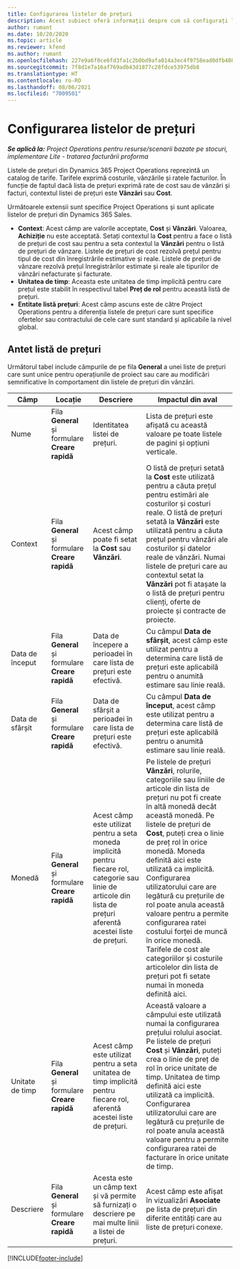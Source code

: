 ```yaml
---
title: Configurarea listelor de prețuri
description: Acest subiect oferă informații despre cum să configurați listele de de prețuri de cost și vânzare.
author: rumant
ms.date: 10/20/2020
ms.topic: article
ms.reviewer: kfend
ms.author: rumant
ms.openlocfilehash: 227e9a6f0ce6fd3fa1c2b0bd9afa014a3ec4f9758ead0dfb408156535692575c
ms.sourcegitcommit: 7f8d1e7a16af769adb43d1877c28fdce53975db8
ms.translationtype: HT
ms.contentlocale: ro-RO
ms.lasthandoff: 08/06/2021
ms.locfileid: "7009501"
---
```

# <a name="set-up-price-lists"></a>Configurarea listelor de prețuri

_**Se aplică la:** Project Operations pentru resurse/scenarii bazate pe stocuri, implementare Lite - tratarea facturării proforma_

Listele de prețuri din Dynamics 365 Project Operations reprezintă un catalog de tarife. Tarifele exprimă costurile, vânzările și ratele facturilor. În funcție de faptul dacă lista de prețuri exprimă rate de cost sau de vânzări și facturi, contextul listei de prețuri este **Vânzări** sau **Cost**.

Următoarele extensii sunt specifice Project Operations și sunt aplicate listelor de prețuri din Dynamics 365 Sales.

- **Context**: Acest câmp are valorile acceptate, **Cost** și **Vânzări**. Valoarea, **Achiziție** nu este acceptată. Setați contextul la **Cost** pentru a face o listă de prețuri de cost sau pentru a seta contextul la **Vânzări** pentru o listă de prețuri de vânzare. Listele de prețuri de cost rezolvă prețul pentru tipul de cost din înregistrările estimative și reale. Listele de prețuri de vânzare rezolvă prețul înregistrărilor estimate și reale ale tipurilor de vânzări nefacturate și facturate.
- **Unitatea de timp**: Aceasta este unitatea de timp implicită pentru care prețul este stabilit în respectivul tabel **Preț de rol** pentru această listă de prețuri.
- **Entitate listă prețuri**: Acest câmp ascuns este de către Project Operations pentru a diferenția listele de prețuri care sunt specifice ofertelor sau contractului de cele care sunt standard și aplicabile la nivel global.

## <a name="price-list-header"></a>Antet listă de prețuri

Următorul tabel include câmpurile de pe fila **General** a unei liste de prețuri care sunt unice pentru operațiunile de proiect sau care au modificări semnificative în comportament din listele de prețuri din vânzări.

| Câmp | Locație | Descriere | Impactul din aval |
| --- | --- | --- | --- |
| Nume | Fila **General** și formulare **Creare rapidă** | Identitatea listei de prețuri. | Lista de prețuri este afișată cu această valoare pe toate listele de pagini și opțiuni verticale.|
| Context | Fila **General** și formulare **Creare rapidă** | Acest câmp poate fi setat la **Cost** sau **Vânzări**. | O listă de prețuri setată la **Cost** este utilizată pentru a căuta prețul pentru estimări ale costurilor și costuri reale. O listă de prețuri setată la **Vânzări** este utilizată pentru a căuta prețul pentru vânzări ale costurilor și datelor reale de vânzări. Numai listele de prețuri care au contextul setat la **Vânzări** pot fi atașate la o listă de prețuri pentru clienți, oferte de proiecte și contracte de proiecte. |
| Data de început | Fila **General** și formulare **Creare rapidă** | Data de începere a perioadei în care lista de prețuri este efectivă. | Cu câmpul **Data de sfârșit**, acest câmp este utilizat pentru a determina care listă de prețuri este aplicabilă pentru o anumită estimare sau linie reală. |
| Data de sfârșit | Fila **General** și formulare **Creare rapidă** | Data de sfârșit a perioadei în care lista de prețuri este efectivă. | Cu câmpul **Data de început**, acest câmp este utilizat pentru a determina care listă de prețuri este aplicabilă pentru o anumită estimare sau linie reală. |
| Monedă | Fila **General** și formulare **Creare rapidă** | Acest câmp este utilizat pentru a seta moneda implicită pentru fiecare rol, categorie sau linie de articole din lista de prețuri aferentă acestei liste de prețuri. | Pe listele de prețuri **Vânzări**, rolurile, categoriile sau liniile de articole din lista de prețuri nu pot fi create în altă monedă decât această monedă. Pe listele de prețuri de **Cost**, puteți crea o linie de preț rol în orice monedă. Moneda definită aici este utilizată ca implicită. Configurarea utilizatorului care are legătură cu prețurile de rol poate anula această valoare pentru a permite configurarea ratei costului forței de muncă în orice monedă. Tarifele de cost ale categoriilor și costurile articolelor din lista de prețuri pot fi setate numai în moneda definită aici. |
| Unitate de timp | Fila **General** și formulare **Creare rapidă** | Acest câmp este utilizat pentru a seta unitatea de timp implicită pentru fiecare rol, aferentă acestei liste de prețuri. | Această valoare a câmpului este utilizată numai la configurarea prețului rolului asociat. Pe listele de prețuri **Cost** și **Vânzări**, puteți crea o linie de preț de rol în orice unitate de timp. Unitatea de timp definită aici este utilizată ca implicită. Configurarea utilizatorului care are legătură cu prețurile de rol poate anula această valoare pentru a permite configurarea ratei de facturare în orice unitate de timp. |
| Descriere | Fila **General** și formulare **Creare rapidă** | Acesta este un câmp text și vă permite să furnizați o descriere pe mai multe linii a listei de prețuri. | Acest câmp este afișat în vizualizări **Asociate** pe lista de prețuri din diferite entități care au liste de prețuri conexe. |


[!INCLUDE[footer-include](../includes/footer-banner.md)]